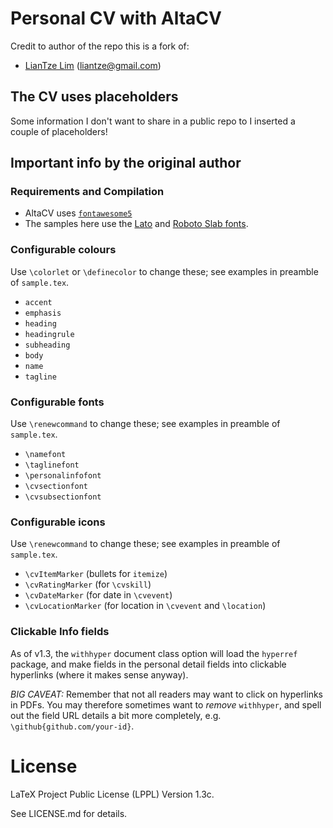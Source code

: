 # Personal CV with AltaCV

Credit to author of the repo this is a fork of:
- [LianTze Lim](https://github.com/liantze) (liantze@gmail.com)

## The CV uses placeholders

Some information I don't want to share in a public repo to I inserted a couple of placeholders!

## Important info by the original author

### Requirements and Compilation

* AltaCV uses [`fontawesome5`](http://www.ctan.org/pkg/fontawesome5)
* The samples here use the [Lato](http://www.latofonts.com/lato-free-fonts/) and [Roboto Slab fonts](https://github.com/googlefonts/robotoslab).

### Configurable colours

Use `\colorlet` or `\definecolor` to change these; see examples
in preamble of `sample.tex`.
* `accent`
* `emphasis`
* `heading`
* `headingrule`
* `subheading`
* `body`
* `name`
* `tagline`

### Configurable fonts

Use `\renewcommand` to change these; see examples in preamble of
`sample.tex`.
* `\namefont`
* `\taglinefont`
* `\personalinfofont`
* `\cvsectionfont`
* `\cvsubsectionfont`

### Configurable icons

Use `\renewcommand` to change these; see examples in preamble of
`sample.tex`.
* `\cvItemMarker` (bullets for `itemize`)
* `\cvRatingMarker` (for `\cvskill`)
* `\cvDateMarker` (for date in `\cvevent`)
* `\cvLocationMarker` (for location in `\cvevent` and `\location`)

### Clickable Info fields

As of v1.3, the `withhyper` document class option will load the `hyperref` package, and make fields in the personal detail fields into clickable hyperlinks (where it makes sense anyway).

*BIG CAVEAT:* Remember that not all readers may want to click on hyperlinks in PDFs. You may therefore sometimes want to _remove_ `withhyper`, and spell out the field URL details a bit more completely, e.g. `\github{github.com/your-id}`.

# License

LaTeX Project Public License (LPPL) Version 1.3c.

See LICENSE.md for details.
